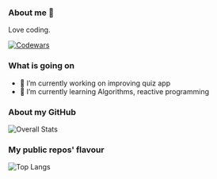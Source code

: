 ### About me 👋
Love coding.

[![Codewars](https://www.codewars.com/users/fcesc-code/badges/large)](https://www.codewars.com)

### What is going on 

- 🔭 I’m currently working on improving quiz app
- 🌱 I’m currently learning Algorithms, reactive programming

### About my GitHub 

![Overall Stats](https://github-readme-stats.vercel.app/api?username=fcesc-code&count_private=true&show_icons=true&hide=contribs)

### My public repos' flavour
![Top Langs](https://github-readme-stats.vercel.app/api/top-langs/?username=fcesc-code&layout=compact)
